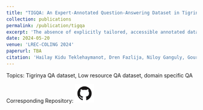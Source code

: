 ```yaml
---
title: "TIGQA: An Expert-Annotated Question-Answering Dataset in Tigrinya"
collection: publications
permalink: /publication/tigqa
excerpt: 'The absence of explicitly tailored, accessible annotated datasets for educational purposes presents a notable obstacle for NLP tasks in languages with limited resources. This study initially explores the feasibility of using machine translation (MT) to convert an existing dataset into a Tigrinya dataset in SQuAD format. As a result, we present TIGQA, an expert-annotated dataset containing 2,685 question-answer pairs covering 122 diverse topics such as climate, water, and traffic. These pairs are from 537 context paragraphs in publicly accessible Tigrinya and Biology books. Through comprehensive analyses, we demonstrate that the TIGQA dataset requires skills beyond simple word matching, requiring both single-sentence and multiple-sentence inference abilities. We conduct experiments using state-of-the-art MRC methods, marking the first exploration of such models on TIGQA. Additionally, we estimate human performance on the dataset and juxtapose it with the results obtained from pre-trained models. The notable disparities between human performance and the best model performance underscore the potential for future enhancements to TIGQA through continued research. Our dataset is freely accessible via the provided link to encourage the research community to address the challenges in the Tigrinya MRC.'
date: 2024-05-20
venue: 'LREC-COLING 2024'
paperurl: TBA
citation: 'Hailay Kidu Teklehaymanot, Dren Fazlija, Niloy Ganguly, Gourab K. Patro, and Wolfgang Nejdl (2023). &quot;TIGQA: An Expert-Annotated Question-Answering Dataset in Tigrinya&quot; In <i>Proceedings of the 2024 Joint International Conference on Computational Linguistics, Language Resources and Evaluation</i>.'
---
```


Topics: Tigrinya QA dataset, Low resource QA dataset, domain specific QA

Corresponding Repository: [<img src="../images/GitHub-Mark.png" width="50" height="50">](https://github.com/hailaykidu/TigQA-Datasets)
